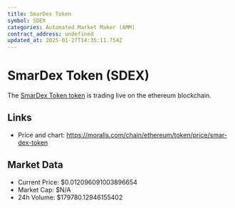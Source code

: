 ```yaml
---
title: SmarDex Token
symbol: SDEX
categories: Automated Market Maker (AMM)
contract_address: undefined
updated_at: 2025-01-27T14:35:11.754Z
---
```


# SmarDex Token (SDEX)
The [SmarDex Token token](https://moralis.com/chain/ethereum/token/price/smar-dex-token) is trading live on the ethereum blockchain.

## Links
- Price and chart: https://moralis.com/chain/ethereum/token/price/smar-dex-token

## Market Data
- Current Price: $0.012096091003896654
- Market Cap: $N/A
- 24h Volume: $179780.12946155402
